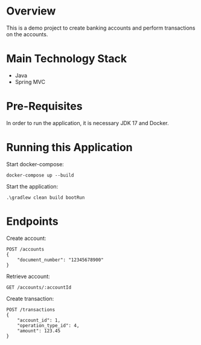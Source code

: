 # Overview
This is a demo project to create banking accounts and perform transactions on the accounts.

# Main Technology Stack
* Java
* Spring MVC

# Pre-Requisites
In order to run the application, it is necessary JDK 17 and Docker.

# Running this Application
Start docker-compose:
````
docker-compose up --build
````

Start the application:
````
.\gradlew clean build bootRun
````

# Endpoints
Create account:
````
POST /accounts
{
    "document_number": "12345678900"
}
````

Retrieve account:
````
GET /accounts/:accountId
````

Create transaction:
````
POST /transactions
{
    "account_id": 1,
    "operation_type_id": 4,
    "amount": 123.45
}
````
